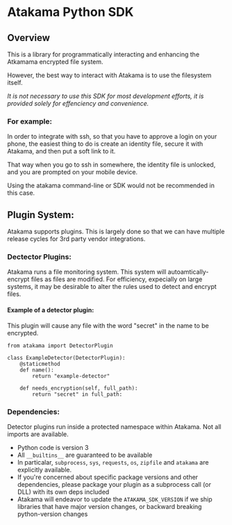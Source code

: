 # Atakama Python SDK


## Overview

This is a library for programmatically interacting and enhancing the Atkamama encrypted file system.

However, the best way to interact with Atakama is to use the filesystem itself.

*It is not necessary to use this SDK for most development efforts, it is provided solely for effenciency and convenience.*

### For example:

In order to integrate with ssh, so that you have to approve a login on your phone, 
the easiest thing to do is create an identity file, secure it with Atakama, and then put a soft link to it.

That way when you go to ssh in somewhere, the identity file is unlocked, and you are prompted on your mobile device.

Using the atakama command-line or SDK would not be recommended in this case.   

## Plugin System:

Atakama supports plugins.   This is largely done so that we can have multiple release cycles for 3rd party vendor integrations.

### Dectector Plugins:

Atakama runs a file monitoring system.  This system will autoamtically-encrypt files as files are modified. For efficiency,
expecially on large systems, it may be desirable to alter the rules used to detect and encrypt files.

#### Example of a detector plugin:


This plugin will cause any file with the word "secret" in the name to be encrypted.

```
from atakama import DetectorPlugin

class ExampleDetector(DetectorPlugin):
    @staticmethod
    def name():
        return "example-detector"

    def needs_encryption(self, full_path):
        return "secret" in full_path:
```

### Dependencies:

Detector plugins run inside a protected namespace within Atakama.   Not all imports are available.

 - Python code is version 3
 - All `__builtins__` are guaranteed to be available
 - In particalar, `subprocess`, `sys`, `requests`, `os`, `zipfile` and `atakama` are explicitly available.
 - If you're concerned about specific package versions and other dependencies, please package your plugin as a subprocess call (or DLL) with its own deps included
 - Atakama will endeavor to update the `ATAKAMA_SDK_VERSION` if we ship libraries that have major version changes, or backward breaking python-version changes
